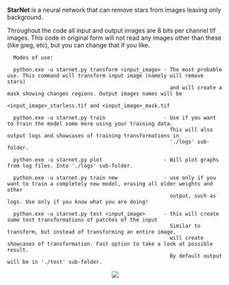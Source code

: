 **StarNet** is a neural network that can remove stars from images leaving only background.
 
 Throughout the code all input and output images are 8 bits per channel tif images.
 This code in original form will not read any images other than these (like jpeg, etc), but you can change that if you like.
 
 
      Modes of use:
      
      python.exe -u starnet.py transform <input_image> - The most probable use. This command will transform input image (namely will remove stars)
                                                         and will create a mask showing changes regions. Output images names will be 
                                                         <input_image>_starless.tif and <input_image>_mask.tif
      
      python.exe -u starnet.py train                   - Use if you want to train the model some more using your training data.
                                                         This will also output logs and showcases of training transformations in 
                                                         './logs' sub-folder.
                                                         
      python.exe -u starnet.py plot                    - Will plot graphs from log files. Into './logs' sub-folder.
      
      python.exe -u starnet.py train new               - use only if you want to train a completely new model, erasing all older weights and other
                                                         output, such as logs. Use only if you know what you are doing!
 
      python.exe -u starnet.py test <input_image>      - this will create some test transformations of patches of the input
                                                         Similar to transform, but instead of transforming an entire image,
                                                         will create showcases of transformation. Fast option to take a look at possible result.
                                                         By default output will be in './test' sub-folder.







<div align="center">
  <img src="https://github.com/nekitmm/starnet/blob/master/epoch_5.tif"><br><br>
</div>